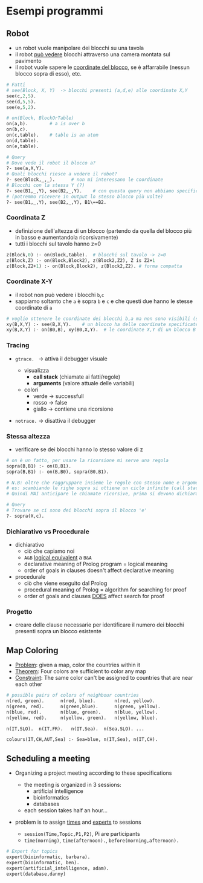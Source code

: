 # Esempi programmi

## Robot

- un robot vuole manipolare dei blocchi su una tavola
- il robot <u>può vedere</u> blocchi attraverso una camera montata sul pavimento
- il robot vuole sapere le <u>coordinate del blocco</u>, se è affarrabile (nessun blocco sopra di esso), etc.

```perl
# Fatti
# see(Block, X, Y)	-> blocchi presenti (a,d,e) alle coordinate X,Y
see(c,2,5).
see(d,5,5).
see(e,5,2).

# on(Block, BlockOrTable)
on(a,b).		# a is over b
on(b,c).
on(c,table).	# table is an atom
on(d,table).
on(e,table).

# Query
# Dove vede il robot il blocco a?
?- see(a,X,Y).
# Quali blocchi riesce a vedere il robot?
?- see(Block,_,_).		# non mi interessano le coordinate
# Blocchi con la stessa Y (?)
?- see(B1,_,Y), see(B2,_,Y).	# con questa query non abbiamo specificato che i blocchi devono essere differenti
# (potremmo ricevere in output lo stesso blocco più volte)
?- see(B1,_,Y), see(B2,_,Y), B1\==B2.
```

### Coordinata Z

- definizione dell'altezza di un blocco (partendo da quella del blocco più in basso e aumentandola ricorsivamente)
- tutti i blocchi sul tavolo hanno z=0

```perl
z(Block,0) :- on(Block,table).	# blocchi sul tavolo -> z=0
z(Block,Z) :- on(Block,Block2), z(Block2,Z2), Z is Z2+1
z(Block,Z2+1) :- on(Block,Block2), z(Block2,Z2). # forma compatta
```

### Coordinate X-Y

- il robot non può vedere i blocchi `b`,`c`
- sappiamo soltanto che `a` è sopra `b` e `c` e che questi due hanno le stesse coordinate di `a`

```perl
# voglio ottenere le coordinate dei blocchi b,a ma non sono visibili (sono sopra al blocco c)
xy(B,X,Y) :- see(B,X,Y).	# un blocco ha delle coordinate specificate solo se è visibile
xy(B,X,Y) :- on(B0,B), xy(B0,X,Y).	# le coordinate X,Y di un blocco B le ottengo valutando la presenza di un blocco
```

### Tracing

- `gtrace. ` -> attiva il debugger visuale
  - visualizza
    - **call stack** (chiamate ai fatti/regole)
    - **arguments** (valore attuale delle variabili)
  - colori
    - verde -> successfull
    - rosso -> false
    - giallo -> contiene una ricorsione

- `notrace.` -> disattiva il debugger

### Stessa altezza

- verificare se dei blocchi hanno lo stesso valore di z

```perl
# on è un fatto, per usare la ricorsione mi serve una regola
sopra(B,B1) :- on(B,B1).
sopra(B,B1) :- on(B,B0), sopra(B0,B1).

# N.B: oltre che raggruppare insieme le regole con stesso nome e argomenti, è importante anche l'ordine di dichiarazione
# es: scambiando le righe sopra si ottiene un ciclo infinito (call stack infinita)
# Quindi MAI anticipare le chiamate ricorsive, prima si devono dichiarare le regole semplici

# Query
# Trovare se ci sono dei blocchi sopra il blocco 'e'
?- sopra(X,c).
```

### Dichiarativo vs Procedurale

- dichiarativo
  - ciò che capiamo noi
  - `A&B` <u>logical equivalent</u> a `B&A`
  - declarative meaning of Prolog program = logical meaning
  - order of goals in clauses doesn't affect declarative meaning
- procedurale
  - ciò che viene eseguito dal Prolog
  - procedural meaning of Prolog = algorithm for searching for proof
  - order of goals and clauses <u>DOES</u> affect search for proof

### Progetto

- creare delle clause necessarie per identificare il numero dei blocchi presenti sopra un blocco esistente

## Map Coloring

- <u>Problem</u>: given a map, color the countries within it
- <u>Theorem</u>: Four colors are sufficient to color any map
- <u>Constraint</u>: The same color can't be assigned to countries that are near each other

```perl
# possible pairs of colors of neighbour countries
n(red, green).		n(red, blue).		n(red, yellow).
n(green, red).		n(green,blue).		n(green, yellow).
n(blue, red).		n(blue, green). 	n(blue, yellow).
n(yellow, red). 	n(yellow, green). 	n(yellow, blue).

n(IT,SLO). 	n(IT,FR). 	n(IT,Sea).	n(Sea,SLO). ...

colours(IT,CH,AUT,Sea) :- Sea=blue, n(IT,Sea), n(IT,CH).
```

## Scheduling a meeting

- Organizing a project meeting according to these specifications
  - the meeting is organized in 3 sessions:
    - artificial intelligence
    - bioinformatics
    - databases
  - each session takes half an hour...

- problem is to assign <u>times</u> and <u>experts</u> to sessions
  - `session(Time,Topic,P1,P2)`, Pi are participants
  - `time(morning)`, `time(afternoon).`, `before(morning,afternoon).`

```perl
# Expert for topics
expert(bioinformatic, barbara).
expert(bioinformatic, ben).
expert(artificial_intelligence, adam).
expert(database,danny)

```

